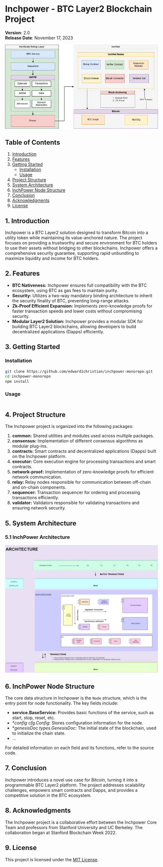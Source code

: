 # Inchpower - BTC Layer2 Blockchain Project

**Version**: 2.0  
**Release Date**: November 17, 2023

![InchNet Architecture](./inchpower1.jpeg)

## Table of Contents

1. [Introduction](#1-introduction)
2. [Features](#2-features)
3. [Getting Started](#3-getting-started)
    - [Installation](#installation)
    - [Usage](#usage)
4. [Project Structure](#4-project-structure)
5. [System Architecture](#5-system-architecture)
6. [InchPower Node Structure](#6-node-structure)
7. [Conclusion](#7-conclusion)
8. [Acknowledgments](#8-acknowledgments)
9. [License](#9-license)

## 1. Introduction

Inchpower is a BTC Layer2 solution designed to transform Bitcoin into a utility token while maintaining its value-anchored nature. The project focuses on providing a trustworthy and secure environment for BTC holders to use their assets without bridging to other blockchains. Inchpower offers a comprehensive security guarantee, supporting rapid unbundling to maximize liquidity and income for BTC holders.

## 2. Features

- **BTC Nativeness:** Inchpower ensures full compatibility with the BTC ecosystem, using BTC as gas fees to maintain purity.
- **Security:** Utilizes a two-way mandatory binding architecture to inherit the security finality of BTC, preventing long-range attacks.
- **Zk-Proof Efficient Expansion:** Implements zero-knowledge proofs for faster transaction speeds and lower costs without compromising security.
- **Modular Layer2 Solution:** Inchpower provides a modular SDK for building BTC Layer2 blockchains, allowing developers to build decentralized applications (Dapps) efficiently.

## 3. Getting Started

### Installation


```bash
git clone https://github.com/edward1christian/inchpower-monorepo.git
cd inchpower-monorepo
npm install 
```
### Usage

```bash
```
## 4. Project Structure

The Inchpower project is organized into the following packages:

1. **common:** Shared utilities and modules used across multiple packages.
2. **consensus:** Implementation of different consensus algorithms as modular plug-ins.
3. **contracts:** Smart contracts and decentralized applications (Dapps) built on the Inchpower platform.
4. **executor:** Core execution engine for processing transactions and smart contracts.
5. **network-proof:** Implementation of zero-knowledge proofs for efficient network communication.
6. **relay:** Relay nodes responsible for communication between off-chain and on-chain components.
7. **sequencer:** Transaction sequencer for ordering and processing transactions efficiently.
8. **validator:** Validators responsible for validating transactions and ensuring network security.

## 5. System Architecture

### 5.1 InchPower Architecture

![InchNet Architecture](./inchpower2.jpeg)

## 6. InchPower Node Structure

The core data structure in Inchpower is the `Node` structure, which is the entry point for node functionality. The key fields include:

- **service.BaseService:** Provides basic functions of the service, such as start, stop, reset, etc.
- **config *cfg.Config:** Stores configuration information for the node.
- **genesisDoc *types.GenesisDoc:** The initial state of the blockchain, used to initialize the chain state.
- ...

For detailed information on each field and its functions, refer to the source code.

## 7. Conclusion

Inchpower introduces a novel use case for Bitcoin, turning it into a programmable BTC Layer2 platform. The project addresses scalability challenges, empowers smart contracts and Dapps, and provides a competitive solution in the BTC ecosystem.

## 8. Acknowledgments

The Inchpower project is a collaborative effort between the Inchpower Core Team and professors from Stanford University and UC Berkeley. The collaboration began at Stanford Blockchain Week 2022.

## 9. License

This project is licensed under the [MIT License](./LICENSE).
